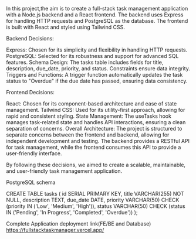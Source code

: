 In this project,the aim is to create a full-stack task management application with a Node.js backend and a React frontend. The backend uses Express for handling HTTP requests and PostgreSQL as the database. The frontend is built with React and styled using Tailwind CSS.

Backend Decisions:

Express: Chosen for its simplicity and flexibility in handling HTTP requests.
PostgreSQL: Selected for its robustness and support for advanced SQL features.
Schema Design: The tasks table includes fields for title, description, due_date, priority, and status. Constraints ensure data integrity.
Triggers and Functions: A trigger function automatically updates the task status to "Overdue" if the due date has passed, ensuring data consistency.

Frontend Decisions:

React: Chosen for its component-based architecture and ease of state management.
Tailwind CSS: Used for its utility-first approach, allowing for rapid and consistent styling.
State Management: The useTasks hook manages task-related state and handles API interactions, ensuring a clean separation of concerns.
Overall Architecture: The project is structured to separate concerns between the frontend and backend, allowing for independent development and testing. The backend provides a RESTful API for task management, while the frontend consumes this API to provide a user-friendly interface.

By following these decisions, we aimed to create a scalable, maintainable, and user-friendly task management application.

PostgreSQL schema

CREATE TABLE tasks (
    id SERIAL PRIMARY KEY,
    title VARCHAR(255) NOT NULL,
    description TEXT,
    due_date DATE,
    priority VARCHAR(50) CHECK (priority IN ('Low', 'Medium', 'High')),
    status VARCHAR(50) CHECK (status IN ('Pending', 'In Progress', 'Completed', 'Overdue'))
);

Complete Application deployment link(FE/BE and Database)
https://fullstacktaskmanager.vercel.app/
